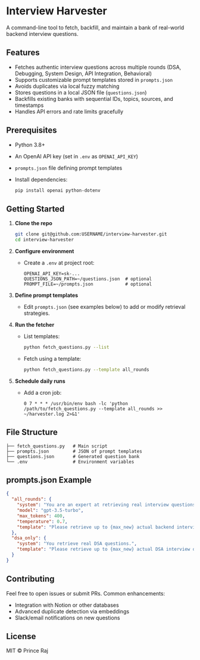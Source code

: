 # Interview Harvester

A command-line tool to fetch, backfill, and maintain a bank of real-world backend interview questions.

## Features

* Fetches authentic interview questions across multiple rounds (DSA, Debugging, System Design, API Integration, Behavioral)
* Supports customizable prompt templates stored in `prompts.json`
* Avoids duplicates via local fuzzy matching
* Stores questions in a local JSON file (`questions.json`)
* Backfills existing banks with sequential IDs, topics, sources, and timestamps
* Handles API errors and rate limits gracefully

## Prerequisites

* Python 3.8+
* An OpenAI API key (set in `.env` as `OPENAI_API_KEY`)
* `prompts.json` file defining prompt templates
* Install dependencies:

  ```bash
  pip install openai python-dotenv
  ```

## Getting Started

1. **Clone the repo**

   ```bash
   git clone git@github.com:USERNAME/interview-harvester.git
   cd interview-harvester
   ```

2. **Configure environment**

   * Create a `.env` at project root:

     ```dotenv
     OPENAI_API_KEY=sk-...
     QUESTIONS_JSON_PATH=~/questions.json  # optional
     PROMPT_FILE=~/prompts.json            # optional
     ```

3. **Define prompt templates**

   * Edit `prompts.json` (see examples below) to add or modify retrieval strategies.

4. **Run the fetcher**

   * List templates:

     ```bash
     python fetch_questions.py --list
     ```
   * Fetch using a template:

     ```bash
     python fetch_questions.py --template all_rounds
     ```

5. **Schedule daily runs**

   * Add a cron job:

     ```cron
     0 7 * * * /usr/bin/env bash -lc 'python /path/to/fetch_questions.py --template all_rounds >> ~/harvester.log 2>&1'
     ```

## File Structure

```
├── fetch_questions.py   # Main script
├── prompts.json         # JSON of prompt templates
├── questions.json       # Generated question bank
└── .env                 # Environment variables
```

## prompts.json Example

```json
{
  "all_rounds": {
    "system": "You are an expert at retrieving real interview questions for back-end roles.",
    "model": "gpt-3.5-turbo",
    "max_tokens": 400,
    "temperature": 0.7,
    "template": "Please retrieve up to {max_new} actual backend interview questions covering all rounds: {topics}. Format [Company][Stage][Source] Question text."
  },
  "dsa_only": {
    "system": "You retrieve real DSA questions.",
    "template": "Please retrieve up to {max_new} actual DSA interview questions at: {companies}. Format [Company][DSA][Source] Question text."
  }
}
```

## Contributing

Feel free to open issues or submit PRs. Common enhancements:

* Integration with Notion or other databases
* Advanced duplicate detection via embeddings
* Slack/email notifications on new questions

## License

MIT © Prince Raj

